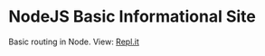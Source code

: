 # NodeJS Basic Informational Site

Basic routing in Node. View: [Repl.it](https://NodeJS-Basic-Informational-Site--tbmreza.repl.co)
